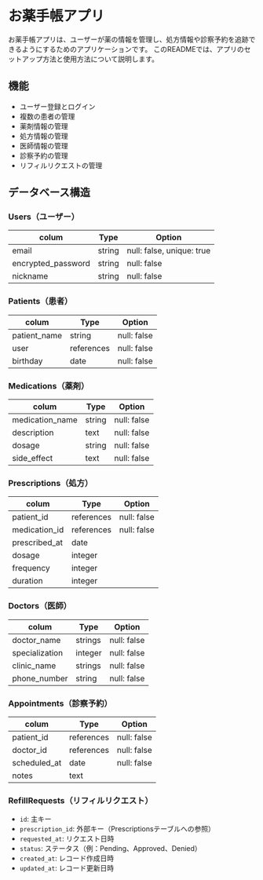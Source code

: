 # お薬手帳アプリ

お薬手帳アプリは、ユーザーが薬の情報を管理し、処方情報や診察予約を追跡できるようにするためのアプリケーションです。
このREADMEでは、アプリのセットアップ方法と使用方法について説明します。

## 機能

- ユーザー登録とログイン
- 複数の患者の管理
- 薬剤情報の管理
- 処方情報の管理
- 医師情報の管理
- 診察予約の管理
- リフィルリクエストの管理

## データベース構造

### Users（ユーザー）

| colum              | Type     | Option      |
| ------             | -------- | ----------- | 
| email              | string   | null: false, unique: true |
| encrypted_password | string   | null: false |
| nickname           | string   | null: false |


### Patients（患者）

| colum            | Type       | Option      |
| ------           | --------   | ----------- | 
| patient_name     | string     | null: false |
| user             | references | null: false |
| birthday         | date       | null: false |

### Medications（薬剤）

| colum            | Type       | Option      |
| ------           | --------   | ----------- | 
| medication_name  | string     | null: false |
| description      | text       | null: false |  
| dosage           | string     | null: false |
| side_effect      | text       | null: false |


### Prescriptions（処方）

| colum          | Type       | Option      |
| ------         | --------   | ----------- | 
| patient_id     | references | null: false |
| medication_id  | references | null: false |
| prescribed_at  | date       |
| dosage         | integer    |
| frequency      | integer    |
| duration       | integer    |


### Doctors（医師）

| colum          | Type       | Option      |
| ------         | --------   | ----------- | 
| doctor_name    | strings    | null: false |
| specialization | integer    | null: false |   
| clinic_name    | strings    | null: false |
| phone_number   | string     | null: false |

### Appointments（診察予約）

| colum          | Type       | Option      |
| ------         | --------   | ----------- | 
| patient_id     | references | null: false |
| doctor_id      | references | null: false |
| scheduled_at   | date       | null: false |
| notes          | text       |

### RefillRequests（リフィルリクエスト）
- `id`: 主キー
- `prescription_id`: 外部キー（Prescriptionsテーブルへの参照）
- `requested_at`: リクエスト日時
- `status`: ステータス（例：Pending、Approved、Denied）
- `created_at`: レコード作成日時
- `updated_at`: レコード更新日時